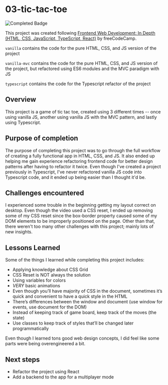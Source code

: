 # 03-tic-tac-toe
![Completed Badge](https://img.shields.io/badge/completed-green)

This project was created following [Frontend Web Development: In Depth (HTML, CSS, JavaScript, TypeScript, React)](https://www.youtube.com/watch?v=MsnQ5uepIaE) by freeCodeCamp.

`vanilla` contains the code for the pure HTML, CSS, and JS version of the project

`vanilla-mvc` contains the code for the pure HTML, CSS, and JS version of the project, but refactored using ES6 modules and the MVC paradigm with JS

`typescript` contains the code for the Typescript refactor of the project

## Overview
This project is a game of tic tac toe, created using 3 different times -- once using vanilla JS, another using vanilla JS with the MVC pattern, and lastly using Typescript. 

## Purpose of completion
The purpose of completing this project was to go through the full workflow of creating a fully functional app in HTML, CSS, and JS. It also ended up helping me gain experience refactoring frontend code for better design patterns after having to refactor it twice. Even though I've created a project previously in Typescript, I've never refactored vanilla JS code into Typescript code, and it ended up being easier than I thought it'd be.

## Challenges encountered
I experienced some trouble in the beginning getting my layout correct on desktop. Even though the video used a CSS reset, I ended up removing some of my CSS reset since the box-border property caused some of my DOM elements to be improperly positioned on the page. Other than that, there weren't too many other challenges with this project; mainly lots of new insights.

## Lessons Learned
Some of the things I learned while completing this project includes:
- Applying knowledge about CSS Grid
- CSS Reset is NOT always the solution
- Using variables for colors
- *VERY* basic animations
- Even though you’ll have majority of CSS in the document, sometimes it’s quick and convenient to have a quick style in the HTML
- There’s differences between the window and document (use window for events, use document for the DOM)
- Instead of keeping track of game board, keep track of the moves (the state)
- Use classes to keep track of styles that’ll be changed later programmatically

Even though I learned tons good web design concepts, I did feel like some parts were being overengineered a bit.

## Next steps
- Refactor the project using React
- Add a backend to the app for a multiplayer mode
